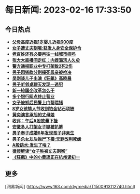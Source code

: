 # 每日新闻: 2023-02-16 17:33:50
## 今日热点

- **[父母高度近视1岁婴儿近视600度](https://www.163.com/search?keyword=%E7%88%B6%E6%AF%8D%E9%AB%98%E5%BA%A6%E8%BF%91%E8%A7%861%E5%B2%81%E5%A9%B4%E5%84%BF%E8%BF%91%E8%A7%86600%E5%BA%A6)**
- **[女子遭丈夫割喉:获发人身安全保护令](https://www.163.com/search?keyword=%E5%A5%B3%E5%AD%90%E9%81%AD%E4%B8%88%E5%A4%AB%E5%89%B2%E5%96%89+%E8%8E%B7%E5%8F%91%E4%BA%BA%E8%BA%AB%E5%AE%89%E5%85%A8%E4%BF%9D%E6%8A%A4%E4%BB%A4)**
- **[老百姓还有必要再往一线城市挤吗](https://www.163.com/search?keyword=%E8%80%81%E7%99%BE%E5%A7%93%E8%BF%98%E6%9C%89%E5%BF%85%E8%A6%81%E5%86%8D%E5%BE%80%E4%B8%80%E7%BA%BF%E5%9F%8E%E5%B8%82%E6%8C%A4%E5%90%97)**
- **[张大大直播间走红：内娱渴活人久矣](https://www.163.com/search?keyword=%E5%BC%A0%E5%A4%A7%E5%A4%A7%E7%9B%B4%E6%92%AD%E9%97%B4%E8%B5%B0%E7%BA%A2%EF%BC%9A%E5%86%85%E5%A8%B1%E6%B8%B4%E6%B4%BB%E4%BA%BA%E4%B9%85%E7%9F%A3)**
- **[警方通报职业中专打架致2死2伤](https://www.163.com/search?keyword=%E8%AD%A6%E6%96%B9%E9%80%9A%E6%8A%A5%E8%81%8C%E4%B8%9A%E4%B8%AD%E4%B8%93%E6%89%93%E6%9E%B6%E8%87%B42%E6%AD%BB2%E4%BC%A4)**
- **[男子因钱款分割撞死母亲被枪决](https://www.163.com/search?keyword=%E7%94%B7%E5%AD%90%E5%9B%A0%E9%92%B1%E6%AC%BE%E5%88%86%E5%89%B2%E6%92%9E%E6%AD%BB%E6%AF%8D%E4%BA%B2%E8%A2%AB%E6%9E%AA%E5%86%B3)**
- **[吴刚谈儿子出演《狂飙》高晓晨](https://www.163.com/search?keyword=%E5%90%B4%E5%88%9A%E8%B0%88%E5%84%BF%E5%AD%90%E5%87%BA%E6%BC%94%E3%80%8A%E7%8B%82%E9%A3%99%E3%80%8B%E9%AB%98%E6%99%93%E6%99%A8)**
- **[男子听邻桌聊天发现一逃犯](https://www.163.com/search?keyword=%E7%94%B7%E5%AD%90%E5%90%AC%E9%82%BB%E6%A1%8C%E8%81%8A%E5%A4%A9%E5%8F%91%E7%8E%B0%E4%B8%80%E9%80%83%E7%8A%AF)**
- **[新一轮国企改革怎么干](https://www.163.com/search?keyword=%E6%96%B0%E4%B8%80%E8%BD%AE%E5%9B%BD%E4%BC%81%E6%94%B9%E9%9D%A9%E6%80%8E%E4%B9%88%E5%B9%B2)**
- **[多个银行网点终止营业](https://www.163.com/search?keyword=%E5%A4%9A%E4%B8%AA%E9%93%B6%E8%A1%8C%E7%BD%91%E7%82%B9%E7%BB%88%E6%AD%A2%E8%90%A5%E4%B8%9A)**
- **[女子被抓后民警上门帮喂猪](https://www.163.com/search?keyword=%E5%A5%B3%E5%AD%90%E8%A2%AB%E6%8A%93%E5%90%8E%E6%B0%91%E8%AD%A6%E4%B8%8A%E9%97%A8%E5%B8%AE%E5%96%82%E7%8C%AA)**
- **[8岁女孩情人节收到铂金钻石项链](https://www.163.com/search?keyword=8%E5%B2%81%E5%A5%B3%E5%AD%A9%E6%83%85%E4%BA%BA%E8%8A%82%E6%94%B6%E5%88%B0%E9%93%82%E9%87%91%E9%92%BB%E7%9F%B3%E9%A1%B9%E9%93%BE)**
- **[黄奕演言承旭的丈母娘](https://www.163.com/search?keyword=%E9%BB%84%E5%A5%95%E6%BC%94%E8%A8%80%E6%89%BF%E6%97%AD%E7%9A%84%E4%B8%88%E6%AF%8D%E5%A8%98)**
- **[收评：午后A股放量下挫](https://www.163.com/search?keyword=%E6%94%B6%E8%AF%84%EF%BC%9A%E5%8D%88%E5%90%8EA%E8%82%A1%E6%94%BE%E9%87%8F%E4%B8%8B%E6%8C%AB)**
- **[安徽多人打架女子疑被扒裤](https://www.163.com/search?keyword=%E5%AE%89%E5%BE%BD%E5%A4%9A%E4%BA%BA%E6%89%93%E6%9E%B6%E5%A5%B3%E5%AD%90%E7%96%91%E8%A2%AB%E6%89%92%E8%A3%A4)**
- **[男子奉子成婚6年发现孩子非亲生](https://www.163.com/search?keyword=%E7%94%B7%E5%AD%90%E5%A5%89%E5%AD%90%E6%88%90%E5%A9%9A6%E5%B9%B4%E5%8F%91%E7%8E%B0%E5%AD%A9%E5%AD%90%E9%9D%9E%E4%BA%B2%E7%94%9F)**
- **[男子杀女友后抛尸下楼:无罪改判死缓](https://www.163.com/search?keyword=%E7%94%B7%E5%AD%90%E6%9D%80%E5%A5%B3%E5%8F%8B%E5%90%8E%E6%8A%9B%E5%B0%B8%E4%B8%8B%E6%A5%BC+%E6%97%A0%E7%BD%AA%E6%94%B9%E5%88%A4%E6%AD%BB%E7%BC%93)**
- **[A股跳水:发生了啥？](https://www.163.com/search?keyword=A%E8%82%A1%E8%B7%B3%E6%B0%B4+%E5%8F%91%E7%94%9F%E4%BA%86%E5%95%A5%EF%BC%9F)**
- **[律师解读“女子称被丈夫割喉”](https://www.163.com/search?keyword=%E5%BE%8B%E5%B8%88%E8%A7%A3%E8%AF%BB%E2%80%9C%E5%A5%B3%E5%AD%90%E7%A7%B0%E8%A2%AB%E4%B8%88%E5%A4%AB%E5%89%B2%E5%96%89%E2%80%9D)**
- **[《狂飙》中的小黄瑶正在杭州读初一](https://www.163.com/search?keyword=%E3%80%8A%E7%8B%82%E9%A3%99%E3%80%8B%E4%B8%AD%E7%9A%84%E5%B0%8F%E9%BB%84%E7%91%B6%E6%AD%A3%E5%9C%A8%E6%9D%AD%E5%B7%9E%E8%AF%BB%E5%88%9D%E4%B8%80)**

## 更多
[网易新闻] (https://www.163.com/dy/media/T1500913112740.html)